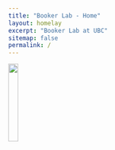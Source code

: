 ```yaml
---
title: "Booker Lab - Home"
layout: homelay
excerpt: "Booker Lab at UBC"
sitemap: false
permalink: /
---
```

<div class="col-sm-12 clearfix" style="margin-bottom:70px;">
  <img src="{{ site.url }}{{ site.baseurl }}/images/tom_booker_logo_black.png" class="img-responsive" width="20%" style="float: left" />
